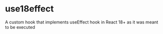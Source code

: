 # use18effect
A custom hook that implements useEffect hook in React 18+ as it was meant to be executed
